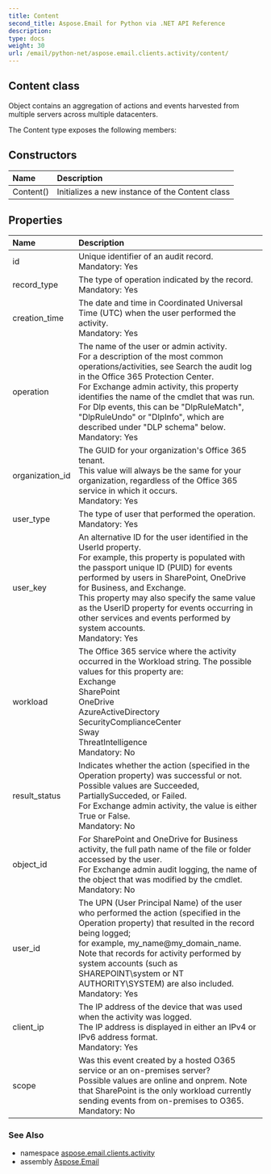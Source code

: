 ```yaml
---
title: Content
second_title: Aspose.Email for Python via .NET API Reference
description: 
type: docs
weight: 30
url: /email/python-net/aspose.email.clients.activity/content/
---
```


## Content class

Object contains an aggregation of actions and events harvested from multiple servers across multiple datacenters.

The Content type exposes the following members:
## Constructors
| Name | Description |
| :- | :- |
|Content()|Initializes a new instance of the Content class|
## Properties
| Name | Description |
| :- | :- |
|id|Unique identifier of an audit record.<br/>            Mandatory: Yes|
|record_type|The type of operation indicated by the record. <br/>            Mandatory: Yes|
|creation_time|The date and time in Coordinated Universal Time (UTC) when the user performed the activity.<br/>            Mandatory: Yes|
|operation|The name of the user or admin activity. <br/>            For a description of the most common operations/activities, see Search the audit log in the Office 365 Protection Center. <br/>            For Exchange admin activity, this property identifies the name of the cmdlet that was run. <br/>            For Dlp events, this can be "DlpRuleMatch", "DlpRuleUndo" or "DlpInfo", which are described under "DLP schema" below.<br/>            Mandatory: Yes|
|organization_id|The GUID for your organization's Office 365 tenant. <br/>            This value will always be the same for your organization, regardless of the Office 365 service in which it occurs.<br/>            Mandatory: Yes|
|user_type|The type of user that performed the operation. <br/>            Mandatory: Yes|
|user_key|An alternative ID for the user identified in the UserId property. <br/>            For example, this property is populated with the passport unique ID (PUID) for events performed by users in SharePoint, OneDrive for Business, and Exchange. <br/>            This property may also specify the same value as the UserID property for events occurring in other services and events performed by system accounts.<br/>            Mandatory: Yes|
|workload|The Office 365 service where the activity occurred in the Workload string. The possible values for this property are:<br/>                Exchange<br/>                SharePoint<br/>                OneDrive<br/>                AzureActiveDirectory<br/>                SecurityComplianceCenter<br/>                Sway<br/>                ThreatIntelligence<br/>            Mandatory: No|
|result_status|Indicates whether the action (specified in the Operation property) was successful or not. <br/>            Possible values are Succeeded, PartiallySucceded, or Failed. <br/>            For Exchange admin activity, the value is either True or False.<br/>            Mandatory: No|
|object_id|For SharePoint and OneDrive for Business activity, the full path name of the file or folder accessed by the user. <br/>            For Exchange admin audit logging, the name of the object that was modified by the cmdlet.<br/>            Mandatory: No|
|user_id|The UPN (User Principal Name) of the user who performed the action (specified in the Operation property) that resulted in the record being logged; <br/>            for example, my_name@my_domain_name. <br/>            Note that records for activity performed by system accounts (such as SHAREPOINT\system or NT AUTHORITY\SYSTEM) are also included.<br/>            Mandatory: Yes|
|client_ip|The IP address of the device that was used when the activity was logged. <br/>            The IP address is displayed in either an IPv4 or IPv6 address format.<br/>            Mandatory: Yes|
|scope|Was this event created by a hosted O365 service or an on-premises server? <br/>            Possible values are online and onprem. Note that SharePoint is the only workload currently sending events from on-premises to O365.<br/>            Mandatory: No|

### See Also

* namespace [aspose.email.clients.activity](/email/python-net/aspose.email.clients.activity/)
* assembly [Aspose.Email](/slides/python-net/)

